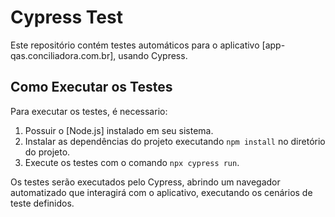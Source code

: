 # Cypress Test

Este repositório contém testes automáticos para o aplicativo [app-qas.conciliadora.com.br], usando Cypress.

## Como Executar os Testes

Para executar os testes, é necessario:

1. Possuir o [Node.js] instalado em seu sistema.
3. Instalar as dependências do projeto executando `npm install` no diretório do projeto.
4. Execute os testes com o comando `npx cypress run`.

Os testes serão executados pelo Cypress, abrindo um navegador automatizado que interagirá com o aplicativo, executando os cenários de teste definidos.






